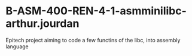 # B-ASM-400-REN-4-1-asmminilibc-arthur.jourdan

Epitech project aiming to code a few functins of the libc, into assembly language
